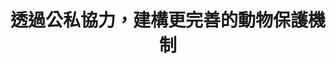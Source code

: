 ---
id: "42"
lang: zh-tw
publish: "FALSE"
description: 「動物保護法加重罰則」連署案
selected: "FALSE"
blog_selected: "FALSE"
title: 透過公私協力，建構更完善的動物保護機制
introduction:
  content: 本次提案是和動物福利議題相關。提案人提議加重虐待流浪動物罰則，希望能藉此保障弱勢的流浪貓狗不會遭到有心人士的騷擾、傷害甚至殺害。經充分溝通與討論，與會人員均認同可將此議題分為事前預防、事後處理兩大面相來探討。事前預防包含生命教育、寵物方面的繁殖、領養登記、飼主責任等，而事後處理則包含罰則與法律的問題。因此應將提高案件揭發與調查效能視為主要改善方向，並以國人全面性之生命教育推廣為輔，期望能達成保護動物之目的。
  image: https://pdis.nat.gov.tw/assets/imgs/bacb8bfaa54cdf32ceea23b85d7e04530553e356.jpeg
color: green
join:
  type: 提
  title: 動物保護法加重罰則
  link: https://join.gov.tw/idea/detail/ef7dfc73-465a-4f32-9835-c2695ad75f7b
  image: https://cm.pdis.nat.gov.tw/images/post/1corRrFl2_3rgTh7yW3vHGrSk3-fqM9bd.jpg
layout: post
departments:
  - 農委會
embed:
  agenda_book:
    links:
      - https://issuu.com/pdis.tw/docs/_1_
  mind_map:
    links:
      - https://miro.com/app/live-embed/o9J_kygV60I=/?moveToViewport=-778,-2092,3080,2072
  ministry_slide:
    links:
      - https://issuu.com/pdis.tw/docs/_____.pptx_e573f119c23d43
  live:
    links:
      - https://youtu.be/5C6B3q3Hlyw
  transcript:
    links:
      - https://sayit.pdis.nat.gov.tw/2018-12-27-%E9%96%8B%E6%94%BE%E6%94%BF%E5%BA%9C%E8%81%AF%E7%B5%A1%E4%BA%BA%E7%AC%AC%E5%9B%9B%E5%8D%81%E4%BA%8C%E6%AC%A1%E5%8D%94%E4%BD%9C%E6%9C%83%E8%AD%B0
blogs:
  - https://pdis.nat.gov.tw/zh-TW/blog/%E5%8B%95%E4%BF%9D%E5%93%A1%E8%83%BD%E9%87%8F%E4%B8%8D%E8%B6%B3-%E5%8B%95%E4%BF%9D%E5%8A%A0%E9%87%8D%E7%BD%B0%E5%89%87%E5%8D%94%E4%BD%9C%E6%9C%83%E8%AD%B0%E8%81%9A%E7%84%A6%E5%85%AC%E7%A7%81%E5%8D%94%E5%8A%9B/
---